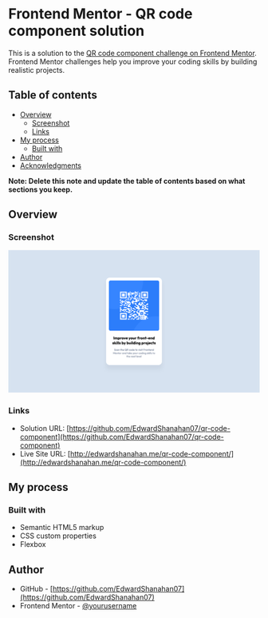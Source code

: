 # Frontend Mentor - QR code component solution

This is a solution to the [QR code component challenge on Frontend Mentor](https://www.frontendmentor.io/challenges/qr-code-component-iux_sIO_H). Frontend Mentor challenges help you improve your coding skills by building realistic projects.

## Table of contents

- [Overview](#overview)
  - [Screenshot](#screenshot)
  - [Links](#links)
- [My process](#my-process)
  - [Built with](#built-with)
- [Author](#author)
- [Acknowledgments](#acknowledgments)

**Note: Delete this note and update the table of contents based on what sections you keep.**

## Overview

### Screenshot

![](./design/screenshot.png)

### Links

- Solution URL: [https://github.com/EdwardShanahan07/qr-code-component](https://github.com/EdwardShanahan07/qr-code-component)
- Live Site URL: [http://edwardshanahan.me/qr-code-component/](http://edwardshanahan.me/qr-code-component/)

## My process

### Built with

- Semantic HTML5 markup
- CSS custom properties
- Flexbox

## Author

- GitHub - [https://github.com/EdwardShanahan07](https://github.com/EdwardShanahan07)
- Frontend Mentor - [@yourusername](https://www.frontendmentor.io/profile/EdwardShanahan07)
